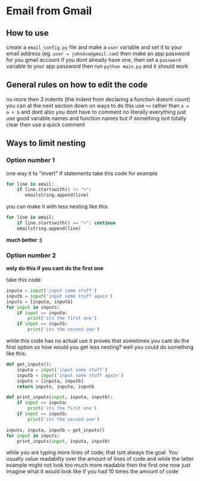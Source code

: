 # Email from Gmail

## How to use
create a `email_config.py` file and make a `user` variable and set it to your email address (eg. `user = johndoe@gmail.com`)
then make an app password for you gmail account if you dont already have one, then set a `password` variable to your app password
then run `python main.py` and it should work

## General rules on how to edit the code
no more then 3 indents (the indent from declaring a function doesnt count) you can at the next section down on ways to do this
use `+=` rather than `a = a + b` and dont also you dont have to comment no literally everything just use good variable names and function names but if something isnt totally clear
then use a quick comment

## Ways to limit nesting
### Option number 1
one way it to "invert" if statements take this code for example
```python
for line in email:
    if line.startswith() != ">":
       emailstring.append(line) 
```

you can make it with less nesting like this
```python
for line in email:
    if line.startswith() == ">": continue
    emailstring.append(line)
```
**much better :)**

### Option number 2
**only do this if you cant do the first one**

take this code
```python
inputa = input('input some stuff')
inputb = input('input some stuff again')
inputs = [inputa, inputb]
for input in inputs:
    if input == inputa:
        print('its the first one')
    if input == inputb:
        print('its the second one')
```
while this code has no actual use it proves that sometimes you cant do the first option 
so how would you get less nesting?
well you could do something like this:
```python
def get_inputs():
    inputa = input('input some stuff')
    inputb = input('input some stuff again')
    inputs = [inputa, inputb]
    return inputs, inputa, inputb

def print_inputs(input, inputa, inputb):
    if input == inputa:
        print('its the first one')
    if input == inputb:
        print('its the second one')

inputs, inputa, inputb = get_inputs()
for input in inputs:
    print_inputs(input, inputa, inputb)
```
while you are typing more lines of code, that isnt always the goal. You usually value readabilty over the amount of lines of code
and while the latter example might not look too much more readable then the first one now just imagine
what it would look like if you had 10 times the amount of code

